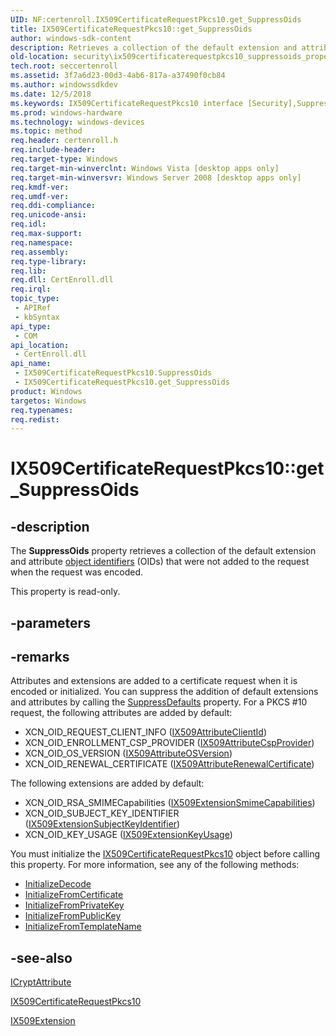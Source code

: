 ```yaml
---
UID: NF:certenroll.IX509CertificateRequestPkcs10.get_SuppressOids
title: IX509CertificateRequestPkcs10::get_SuppressOids
author: windows-sdk-content
description: Retrieves a collection of the default extension and attribute object identifiers (OIDs) that were not added to the request when the request was encoded.
old-location: security\ix509certificaterequestpkcs10_suppressoids_property.htm
tech.root: seccertenroll
ms.assetid: 3f7a6d23-00d3-4ab6-817a-a37490f0cb84
ms.author: windowssdkdev
ms.date: 12/5/2018
ms.keywords: IX509CertificateRequestPkcs10 interface [Security],SuppressOids property, IX509CertificateRequestPkcs10.SuppressOids, IX509CertificateRequestPkcs10.get_SuppressOids, IX509CertificateRequestPkcs10::SuppressOids, IX509CertificateRequestPkcs10::get_SuppressOids, SuppressOids property [Security], SuppressOids property [Security],IX509CertificateRequestPkcs10 interface, certenroll/IX509CertificateRequestPkcs10::SuppressOids, certenroll/IX509CertificateRequestPkcs10::get_SuppressOids, get_SuppressOids, security.ix509certificaterequestpkcs10_suppressoids_property
ms.prod: windows-hardware
ms.technology: windows-devices
ms.topic: method
req.header: certenroll.h
req.include-header: 
req.target-type: Windows
req.target-min-winverclnt: Windows Vista [desktop apps only]
req.target-min-winversvr: Windows Server 2008 [desktop apps only]
req.kmdf-ver: 
req.umdf-ver: 
req.ddi-compliance: 
req.unicode-ansi: 
req.idl: 
req.max-support: 
req.namespace: 
req.assembly: 
req.type-library: 
req.lib: 
req.dll: CertEnroll.dll
req.irql: 
topic_type:
 - APIRef
 - kbSyntax
api_type:
 - COM
api_location:
 - CertEnroll.dll
api_name:
 - IX509CertificateRequestPkcs10.SuppressOids
 - IX509CertificateRequestPkcs10.get_SuppressOids
product: Windows
targetos: Windows
req.typenames: 
req.redist: 
---
```


# IX509CertificateRequestPkcs10::get_SuppressOids


## -description


The <b>SuppressOids</b> property retrieves a collection of the default extension and attribute <a href="https://msdn.microsoft.com/en-us/library/ms721599(v=VS.85).aspx">object identifiers</a> (OIDs) that were not added  to the request when the request was encoded.

This property is read-only.


## -parameters


## -remarks



Attributes and extensions are added to a certificate request when it is encoded or initialized. You can suppress the addition of default extensions and attributes by calling the <a href="https://msdn.microsoft.com/en-us/library/Aa377698(v=VS.85).aspx">SuppressDefaults</a> property. For a PKCS #10 request, the following attributes are added by default:

<ul>
<li>XCN_OID_REQUEST_CLIENT_INFO
(<a href="https://msdn.microsoft.com/en-us/library/Aa377073(v=VS.85).aspx">IX509AttributeClientId</a>)</li>
<li>XCN_OID_ENROLLMENT_CSP_PROVIDER (<a href="https://msdn.microsoft.com/en-us/library/Aa377082(v=VS.85).aspx">IX509AttributeCspProvider</a>)</li>
<li>XCN_OID_OS_VERSION (<a href="https://msdn.microsoft.com/en-us/library/Aa377096(v=VS.85).aspx">IX509AttributeOSVersion</a>)</li>
<li>XCN_OID_RENEWAL_CERTIFICATE (<a href="https://msdn.microsoft.com/en-us/library/Aa377102(v=VS.85).aspx">IX509AttributeRenewalCertificate</a>)</li>
</ul>
The following extensions are added by default:<ul>
<li>XCN_OID_RSA_SMIMECapabilities (<a href="https://msdn.microsoft.com/en-us/library/Aa378177(v=VS.85).aspx">IX509ExtensionSmimeCapabilities</a>)</li>
<li>XCN_OID_SUBJECT_KEY_IDENTIFIER
(<a href="https://msdn.microsoft.com/en-us/library/Aa378215(v=VS.85).aspx">IX509ExtensionSubjectKeyIdentifier</a>)</li>
<li>XCN_OID_KEY_USAGE (<a href="https://msdn.microsoft.com/en-us/library/Aa378144(v=VS.85).aspx">IX509ExtensionKeyUsage</a>)</li>
</ul>


You must initialize the <a href="https://msdn.microsoft.com/en-us/library/Aa377505(v=VS.85).aspx">IX509CertificateRequestPkcs10</a> object before calling this property. For more information, see any of the following methods:<ul>
<li>
<a href="https://msdn.microsoft.com/en-us/library/Aa377520(v=VS.85).aspx">InitializeDecode</a>
</li>
<li>
<a href="https://msdn.microsoft.com/en-us/library/Aa377523(v=VS.85).aspx">InitializeFromCertificate</a>
</li>
<li>
<a href="https://msdn.microsoft.com/en-us/library/Aa377527(v=VS.85).aspx">InitializeFromPrivateKey</a>
</li>
<li>
<a href="https://msdn.microsoft.com/en-us/library/Aa377531(v=VS.85).aspx">InitializeFromPublicKey</a>
</li>
<li>
<a href="https://msdn.microsoft.com/en-us/library/Aa377533(v=VS.85).aspx">InitializeFromTemplateName</a>
</li>
</ul>





## -see-also




<a href="https://msdn.microsoft.com/en-us/library/Aa375929(v=VS.85).aspx">ICryptAttribute</a>



<a href="https://msdn.microsoft.com/en-us/library/Aa377505(v=VS.85).aspx">IX509CertificateRequestPkcs10</a>



<a href="https://msdn.microsoft.com/en-us/library/Aa378077(v=VS.85).aspx">IX509Extension</a>
 

 

